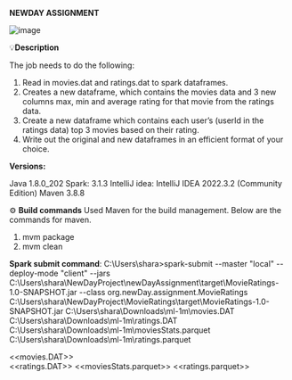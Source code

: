 **NEWDAY ASSIGNMENT**

![image](https://github.com/kaithisharath92/NewDay/assets/132219522/9d3598cd-d4a4-45f9-915f-710a0cf6e4b1)



💡**Description**

The job needs to do the following:
1. Read in movies.dat and ratings.dat to spark dataframes.
2. Creates a new dataframe, which contains the movies data and 3 new columns max, min and
average rating for that movie from the ratings data.
3. Create a new dataframe which contains each user’s (userId in the ratings data) top 3 movies
based on their rating.
4. Write out the original and new dataframes in an efficient format of your choice.

**Versions:**

Java 1.8.0_202 
Spark: 3.1.3
IntelliJ idea: IntelliJ IDEA 2022.3.2 (Community Edition) 
Maven 3.8.8

 
⚙️ **Build commands**
Used Maven for the build management.
Below are the commands for maven.
1.	mvm package
2.	mvm clean


**Spark submit command**:
C:\Users\shara>spark-submit --master "local" --deploy-mode "client" --jars C:\Users\shara\NewDayProject\newDayAssignment\target\MovieRatings-1.0-SNAPSHOT.jar --class org.newDay.assignment.MovieRatings  C:\Users\shara\NewDayProject\MovieRatings\target\MovieRatings-1.0-SNAPSHOT.jar C:\Users\shara\Downloads\ml-1m\movies.DAT C:\Users\shara\Downloads\ml-1m\ratings.DAT C:\Users\shara\Downloads\ml-1m\moviesStats.parquet  C:\Users\shara\Downloads\ml-1m\ratings.parquet



<<movies.DAT>>  
<<ratings.DAT>>
<<moviesStats.parquet>>
<<ratings.parquet>>





















